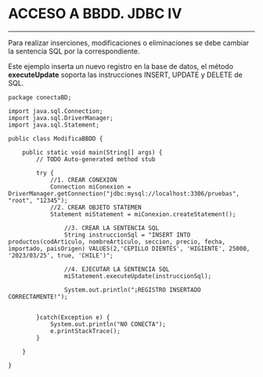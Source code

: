 # ACCESO A BBDD. JDBC IV

---

Para realizar inserciones, modificaciones o eliminaciones se debe cambiar la sentencia SQL por la correspondiente.

Este ejemplo inserta un nuevo registro en la base de datos, el método **executeUpdate** soporta las instrucciones INSERT, UPDATE y DELETE de SQL.

    package conectaBD;

    import java.sql.Connection;
    import java.sql.DriverManager;
    import java.sql.Statement;

    public class ModificaBBDD {

        public static void main(String[] args) {
            // TODO Auto-generated method stub

            try {
                //1. CREAR CONEXION
                Connection miConexion = DriverManager.getConnection("jdbc:mysql://localhost:3306/pruebas", "root", "12345");        
                //2. CREAR OBJETO STATEMEN
                Statement miStatement = miConexion.createStatement();

                    //3. CREAR LA SENTENCIA SQL
                    String instruccionSql = "INSERT INTO productos(codArticulo, nombreArticulo, seccion, precio, fecha, importado, paisOrigen) VALUES(2,'CEPILLO DIENTES', 'HIGIENTE', 25000, '2023/03/25', true, 'CHILE')";
                    
                    //4. EJECUTAR LA SENTENCIA SQL
                    miStatement.executeUpdate(instruccionSql);
                    
                    System.out.println("¡REGISTRO INSERTADO CORRECTAMENTE!");
    
    
            }catch(Exception e) {
                System.out.println("NO CONECTA");
                e.printStackTrace();
            }

        }

    }
